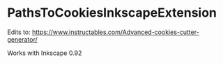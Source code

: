 # PathsToCookiesInkscapeExtension
Edits to: https://www.instructables.com/Advanced-cookies-cutter-generator/

Works with Inkscape 0.92
